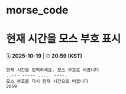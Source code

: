 # morse_code
# 현재 시간을 모스 부호 표시
<!-- MORSE_TIME_START -->
🗓️ **2025-10-19** | ⏰ **20:59 (KST)**

```
현재 시간을 입력하세요. 모스 부호로 바꿉니다
..--- ----- ..... ----.
모스 부호를 다시 현재 시간으로 바꿉니다
2059
```
<!-- MORSE_TIME_END -->
